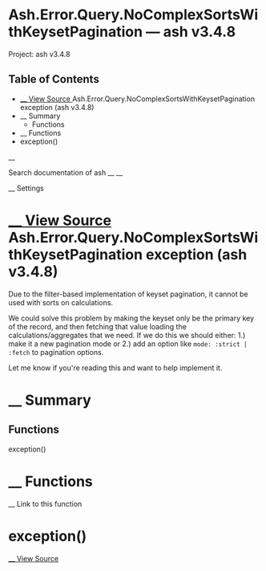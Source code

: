 # Ash.Error.Query.NoComplexSortsWithKeysetPagination — ash v3.4.8

Project: ash v3.4.8

## Table of Contents

- [ __ View Source ](external_link) Ash.Error.Query.NoComplexSortsWithKeysetPagination exception (ash v3.4.8)
- __ Summary
  - Functions
- __ Functions
- exception()

__

Search documentation of ash __ __

__ Settings

#  [ __ View Source ](external_link) Ash.Error.Query.NoComplexSortsWithKeysetPagination exception (ash v3.4.8)

Due to the filter-based implementation of keyset pagination, it cannot be used with sorts on calculations.

We could solve this problem by making the keyset only be the primary key of the record, and then fetching that value loading the calculations/aggregates that we need. If we do this we should either: 1.) make it a new pagination mode or 2.) add an option like `mode: :strict | :fetch` to pagination options.

Let me know if you're reading this and want to help implement it.

#  __ Summary

##  Functions

exception()

#  __ Functions

__ Link to this function

# exception()

[ __ View Source ](external_link)
